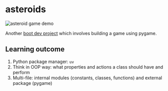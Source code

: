 # asteroids

![asteroid game demo](https://storage.googleapis.com/qvault-webapp-dynamic-assets/course_assets/YmSwzVB-691x478.gif)

Another <a href="https://www.boot.dev/lessons/5be3e3bd-efb5-4664-a9e9-7111be783271" target="_blank">boot dev project</a> which involves building a game using pygame.

## Learning outcome
1. Python package manager: `uv`
2. Think in OOP way: what properties and actions a class should have and perform
3. Multi-file: internal modules (constants, classes, functions) and external package (pygame)

